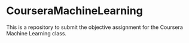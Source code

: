 # CourseraMachineLearning
This is a repository to submit the objective assignment for the Coursera Machine Learning class.
